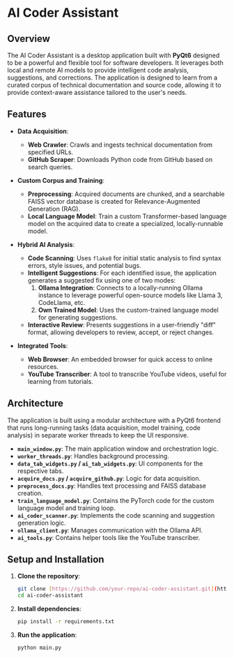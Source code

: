 # AI Coder Assistant

## Overview

The AI Coder Assistant is a desktop application built with **PyQt6** designed to be a powerful and flexible tool for software developers. It leverages both local and remote AI models to provide intelligent code analysis, suggestions, and corrections. The application is designed to learn from a curated corpus of technical documentation and source code, allowing it to provide context-aware assistance tailored to the user's needs.

## Features

- **Data Acquisition**:
  - **Web Crawler**: Crawls and ingests technical documentation from specified URLs.
  - **GitHub Scraper**: Downloads Python code from GitHub based on search queries.

- **Custom Corpus and Training**:
  - **Preprocessing**: Acquired documents are chunked, and a searchable FAISS vector database is created for Relevance-Augmented Generation (RAG).
  - **Local Language Model**: Train a custom Transformer-based language model on the acquired data to create a specialized, locally-runnable model.

- **Hybrid AI Analysis**:
  - **Code Scanning**: Uses `flake8` for initial static analysis to find syntax errors, style issues, and potential bugs.
  - **Intelligent Suggestions**: For each identified issue, the application generates a suggested fix using one of two modes:
    1. **Ollama Integration**: Connects to a locally-running Ollama instance to leverage powerful open-source models like Llama 3, CodeLlama, etc.
    2. **Own Trained Model**: Uses the custom-trained language model for generating suggestions.
  - **Interactive Review**: Presents suggestions in a user-friendly "diff" format, allowing developers to review, accept, or reject changes.

- **Integrated Tools**:
  - **Web Browser**: An embedded browser for quick access to online resources.
  - **YouTube Transcriber**: A tool to transcribe YouTube videos, useful for learning from tutorials.

## Architecture

The application is built using a modular architecture with a PyQt6 frontend that runs long-running tasks (data acquisition, model training, code analysis) in separate worker threads to keep the UI responsive.

- **`main_window.py`**: The main application window and orchestration logic.
- **`worker_threads.py`**: Handles background processing.
- **`data_tab_widgets.py` / `ai_tab_widgets.py`**: UI components for the respective tabs.
- **`acquire_docs.py` / `acquire_github.py`**: Logic for data acquisition.
- **`preprocess_docs.py`**: Handles text processing and FAISS database creation.
- **`train_language_model.py`**: Contains the PyTorch code for the custom language model and training loop.
- **`ai_coder_scanner.py`**: Implements the code scanning and suggestion generation logic.
- **`ollama_client.py`**: Manages communication with the Ollama API.
- **`ai_tools.py`**: Contains helper tools like the YouTube transcriber.

## Setup and Installation

1.  **Clone the repository**:
    ```bash
    git clone [https://github.com/your-repo/ai-coder-assistant.git](https://github.com/your-repo/ai-coder-assistant.git)
    cd ai-coder-assistant
    ```

2.  **Install dependencies**:
    ```bash
    pip install -r requirements.txt
    ```

3.  **Run the application**:
    ```bash
    python main.py
    ```